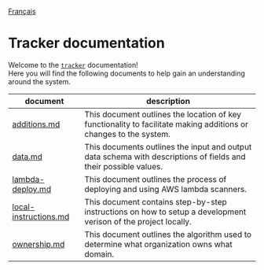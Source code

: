 [Français](../fr)

# Tracker documentation

Welcome to the [`tracker`](https://github.com/cds-snc/tracker) documentation!  
Here you will find the following documents to help gain an understanding around the system.

| document | description |
| -------- | ----------- |
| [additions.md](additions.md) | This document outlines the location of key functionality to facilitate making additions or changes to the system. |
| [data.md](data.md) | This documents outlines the input and output data schema with descriptions of fields and their possible values. |
| [lambda-deploy.md](lambda-deploy.md) | This document outlines the process of deploying and using AWS lambda scanners. |
| [local-instructions.md](local-instructions.md) | This document contains step-by-step instructions on how to setup a development verison of the project locally. |
| [ownership.md](ownership.md) | This document outlines the algorithm used to determine what organization owns what domain. |
